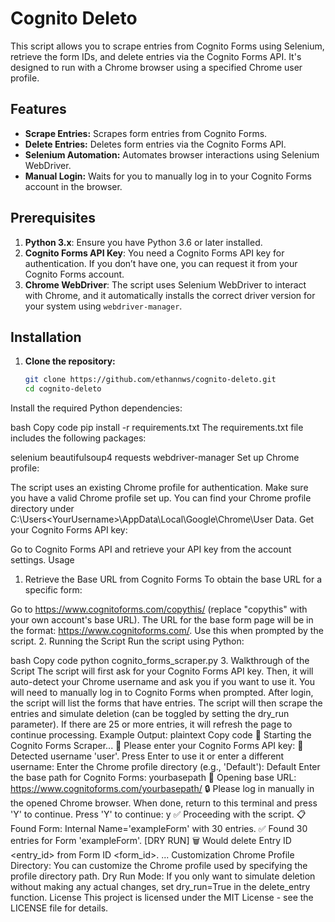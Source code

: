# Cognito Deleto

This script allows you to scrape entries from Cognito Forms using Selenium, retrieve the form IDs, and delete entries via the Cognito Forms API. It's designed to run with a Chrome browser using a specified Chrome user profile.

## Features
- **Scrape Entries:** Scrapes form entries from Cognito Forms.
- **Delete Entries:** Deletes form entries via the Cognito Forms API.
- **Selenium Automation:** Automates browser interactions using Selenium WebDriver.
- **Manual Login:** Waits for you to manually log in to your Cognito Forms account in the browser.

## Prerequisites

1. **Python 3.x**: Ensure you have Python 3.6 or later installed.
2. **Cognito Forms API Key**: You need a Cognito Forms API key for authentication. If you don’t have one, you can request it from your Cognito Forms account.
3. **Chrome WebDriver**: The script uses Selenium WebDriver to interact with Chrome, and it automatically installs the correct driver version for your system using `webdriver-manager`.

## Installation

1. **Clone the repository:**

   ```bash
   git clone https://github.com/ethannws/cognito-deleto.git
   cd cognito-deleto
Install the required Python dependencies:

bash
Copy code
pip install -r requirements.txt
The requirements.txt file includes the following packages:

selenium
beautifulsoup4
requests
webdriver-manager
Set up Chrome profile:

The script uses an existing Chrome profile for authentication. Make sure you have a valid Chrome profile set up. You can find your Chrome profile directory under C:\Users\<YourUsername>\AppData\Local\Google\Chrome\User Data.
Get your Cognito Forms API key:

Go to Cognito Forms API and retrieve your API key from the account settings.
Usage
1. Retrieve the Base URL from Cognito Forms
To obtain the base URL for a specific form:

Go to https://www.cognitoforms.com/copythis/ (replace "copythis" with your own account's base URL).
The URL for the base form page will be in the format: https://www.cognitoforms.com/<YourBasePath>.
Use this <YourBasePath> when prompted by the script.
2. Running the Script
Run the script using Python:

bash
Copy code
python cognito_forms_scraper.py
3. Walkthrough of the Script
The script will first ask for your Cognito Forms API key.
Then, it will auto-detect your Chrome username and ask you if you want to use it.
You will need to manually log in to Cognito Forms when prompted.
After login, the script will list the forms that have entries.
The script will then scrape the entries and simulate deletion (can be toggled by setting the dry_run parameter).
If there are 25 or more entries, it will refresh the page to continue processing.
Example Output:
plaintext
Copy code
🚀 Starting the Cognito Forms Scraper...
🔑 Please enter your Cognito Forms API key: <your-api-key>
🔑 Detected username 'user'. Press Enter to use it or enter a different username: 
Enter the Chrome profile directory (e.g., 'Default'): Default
Enter the base path for Cognito Forms: yourbasepath
🔗 Opening base URL: https://www.cognitoforms.com/yourbasepath/
🔒 Please log in manually in the opened Chrome browser.
When done, return to this terminal and press 'Y' to continue.
Press 'Y' to continue: y
✅ Proceeding with the script.
📋 Found Form: Internal Name='exampleForm' with 30 entries.
✅ Found 30 entries for Form 'exampleForm'.
[DRY RUN] 🗑️ Would delete Entry ID <entry_id> from Form ID <form_id>.
...
Customization
Chrome Profile Directory: You can customize the Chrome profile used by specifying the profile directory path.
Dry Run Mode: If you only want to simulate deletion without making any actual changes, set dry_run=True in the delete_entry function.
License
This project is licensed under the MIT License - see the LICENSE file for details.
